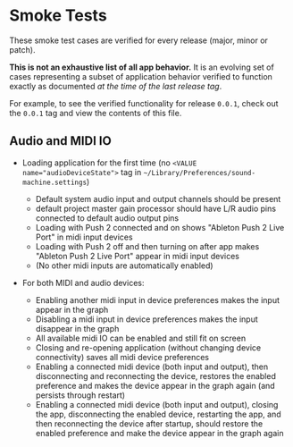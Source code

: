 # Smoke Tests

These smoke test cases are verified for every release (major, minor or patch).

**This is not an exhaustive list of all app behavior.**
It is an evolving set of cases representing a subset of application behavior verified to function exactly as documented _at the time of the last release tag_.

For example, to see the verified functionality for release `0.0.1`, check out the `0.0.1` tag and view the contents of this file.

## Audio and MIDI IO

* Loading application for the first time (no `<VALUE name="audioDeviceState">` tag in `~/Library/Preferences/sound-machine.settings`)
  - Default system audio input and output channels should be present
  - default project master gain processor should have L/R audio pins connected to default audio output pins
  - Loading with Push 2 connected and on shows "Ableton Push 2 Live Port" in midi input devices
  - Loading with Push 2 off and then turning on after app makes "Ableton Push 2 Live Port" appear in midi input devices
  - (No other midi inputs are automatically enabled)

* For both MIDI and audio devices:
  - Enabling another midi input in device preferences makes the input appear in the graph
  - Disabling a midi input in device preferences makes the input disappear in the graph
  - All available midi IO can be enabled and still fit on screen
  - Closing and re-opening application (without changing device connectivity) saves all midi device preferences
  - Enabling a connected midi device (both input and output), then disconnecting and reconnecting the device,
    restores the enabled preference and makes the device appear in the graph again (and persists through restart)
  - Enabling a connected midi device (both input and output), closing the app, disconnecting the enabled device,
    restarting the app, and then reconnecting the device after startup, should restore the enabled preference and
    make the device appear in the graph again

